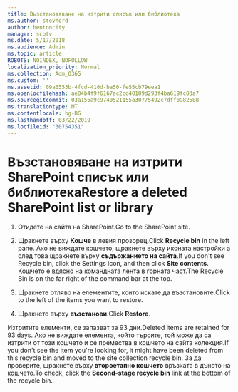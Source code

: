 ```yaml
---
title: Възстановяване на изтрити списък или библиотека
ms.author: stevhord
author: bentoncity
manager: scotv
ms.date: 5/17/2018
ms.audience: Admin
ms.topic: article
ROBOTS: NOINDEX, NOFOLLOW
localization_priority: Normal
ms.collection: Adm_O365
ms.custom: ''
ms.assetid: 09a0553b-4fcd-410d-ba50-fe55cb79eea1
ms.openlocfilehash: ae04b4f9f6167ac2cd40109d293f4ba619fc03a7
ms.sourcegitcommit: 03a156a9c9740521155a30775492c7dff0982588
ms.translationtype: MT
ms.contentlocale: bg-BG
ms.lasthandoff: 03/22/2019
ms.locfileid: "30754351"
---
```

# <a name="restore-a-deleted-sharepoint-list-or-library"></a><span data-ttu-id="b81f0-102">Възстановяване на изтрити SharePoint списък или библиотека</span><span class="sxs-lookup"><span data-stu-id="b81f0-102">Restore a deleted SharePoint list or library</span></span>

1. <span data-ttu-id="b81f0-103">Отидете на сайта на SharePoint.</span><span class="sxs-lookup"><span data-stu-id="b81f0-103">Go to the SharePoint site.</span></span>
    
2. <span data-ttu-id="b81f0-104">Щракнете върху **Кошче** в левия прозорец.</span><span class="sxs-lookup"><span data-stu-id="b81f0-104">Click **Recycle bin** in the left pane.</span></span> <span data-ttu-id="b81f0-105">Ако не виждате кошчето, щракнете върху иконата настройки а след това щракнете върху **съдържанието на сайта**.</span><span class="sxs-lookup"><span data-stu-id="b81f0-105">If you don't see Recycle bin, click the Settings icon, and then click **Site contents**.</span></span> <span data-ttu-id="b81f0-106">Кошчето е вдясно на командната лента в горната част.</span><span class="sxs-lookup"><span data-stu-id="b81f0-106">The Recycle Bin is on the far right of the command bar at the top.</span></span>
    
3. <span data-ttu-id="b81f0-107">Щракнете отляво на елементите, които искате да възстановите.</span><span class="sxs-lookup"><span data-stu-id="b81f0-107">Click to the left of the items you want to restore.</span></span>
    
4. <span data-ttu-id="b81f0-108">Щракнете върху **възстанови**.</span><span class="sxs-lookup"><span data-stu-id="b81f0-108">Click **Restore**.</span></span>
    
<span data-ttu-id="b81f0-109">Изтритите елементи, се запазват за 93 дни.</span><span class="sxs-lookup"><span data-stu-id="b81f0-109">Deleted items are retained for 93 days.</span></span> <span data-ttu-id="b81f0-110">Ако не виждате елемента, който търсите, той може да са изтрити от този кошчето и се премества в кошчето на сайта колекция.</span><span class="sxs-lookup"><span data-stu-id="b81f0-110">If you don't see the item you're looking for, it might have been deleted from this recycle bin and moved to the site collection recycle bin.</span></span> <span data-ttu-id="b81f0-111">За да проверите, щракнете върху **второетапно кошчето** връзката в дъното на кошчето.</span><span class="sxs-lookup"><span data-stu-id="b81f0-111">To check, click the **Second-stage recycle bin** link at the bottom of the recycle bin.</span></span> 
  

